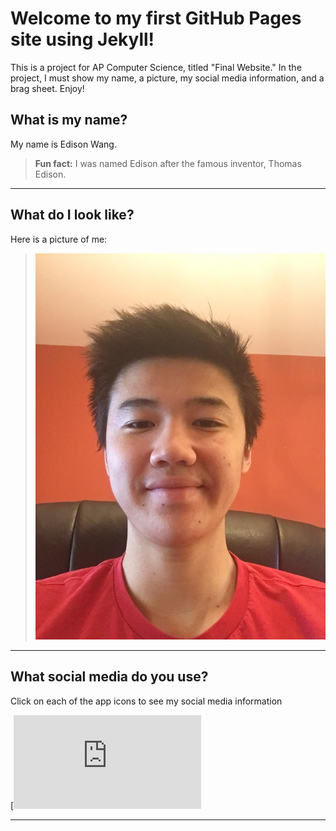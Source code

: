 # Welcome to my first GitHub Pages site using Jekyll!

This is a project for AP Computer Science, titled "Final Website." In the project, I must show my name, a picture, my social media information, and a brag sheet. Enjoy!

## What is my name?

My name is Edison Wang.

> **Fun fact:** I was named Edison after the famous inventor, Thomas Edison.

---

## What do I look like?

Here is a picture of me:

> ![me](images/self-picture.jpg "Hey look, it's me\!")

---

## What social media do you use?

Click on each of the app icons to see my social media information

[![instagram](https://github.com/edisonwang03/APCS-Final-Website/instagram.md)

---
